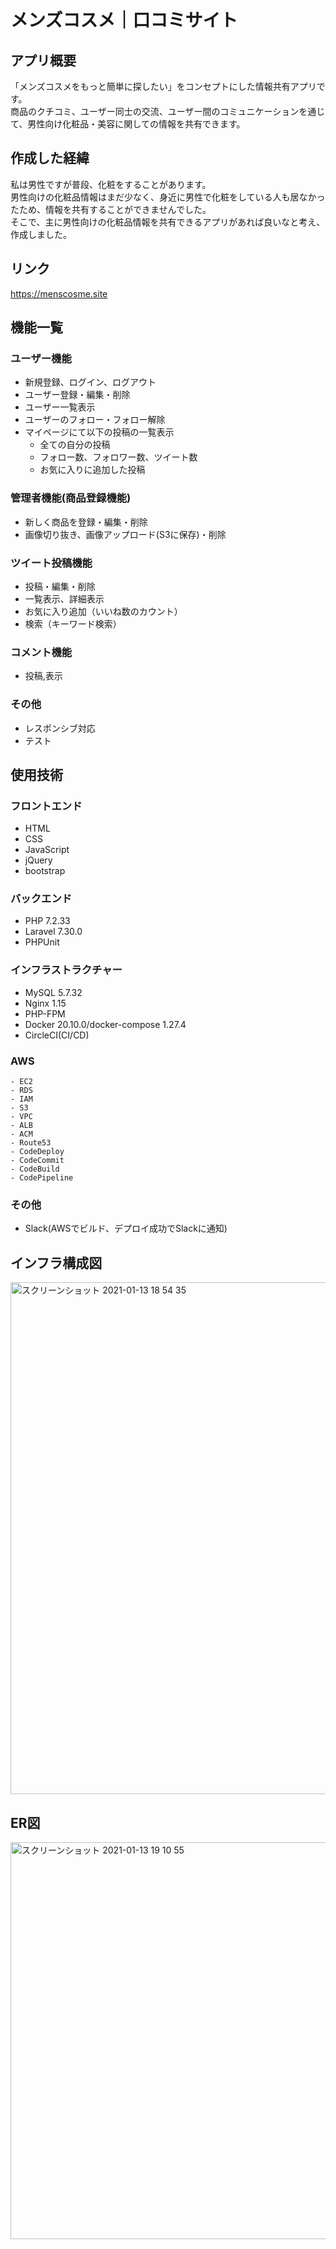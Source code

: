 # メンズコスメ｜口コミサイト

## アプリ概要
「メンズコスメをもっと簡単に探したい」をコンセプトにした情報共有アプリです。  
商品のクチコミ、ユーザー同士の交流、ユーザー間のコミュニケーションを通じて、男性向け化粧品・美容に関しての情報を共有できます。

## 作成した経緯
私は男性ですが普段、化粧をすることがあります。  
男性向けの化粧品情報はまだ少なく、身近に男性で化粧をしている人も居なかったため、情報を共有することができませんでした。  
そこで、主に男性向けの化粧品情報を共有できるアプリがあれば良いなと考え、作成しました。  


## リンク
https://menscosme.site

## 機能一覧
### ユーザー機能
- 新規登録、ログイン、ログアウト
- ユーザー登録・編集・削除
- ユーザー一覧表示
- ユーザーのフォロー・フォロー解除
- マイページにて以下の投稿の一覧表示
    - 全ての自分の投稿
    - フォロー数、フォロワー数、ツイート数
    - お気に入りに追加した投稿
### 管理者機能(商品登録機能)
- 新しく商品を登録・編集・削除
- 画像切り抜き、画像アップロード(S3に保存)・削除
### ツイート投稿機能
- 投稿・編集・削除
- 一覧表示、詳細表示
- お気に入り追加（いいね数のカウント）
- 検索（キーワード検索）
### コメント機能
- 投稿,表示
### その他
- レスポンシブ対応
- テスト
 
## 使用技術
### フロントエンド
- HTML
- CSS
- JavaScript
- jQuery
- bootstrap

### バックエンド
- PHP 7.2.33
- Laravel 7.30.0
- PHPUnit

### インフラストラクチャー
- MySQL 5.7.32
- Nginx 1.15
- PHP-FPM
- Docker 20.10.0/docker-compose 1.27.4
- CircleCI(CI/CD)

### AWS
    - EC2
    - RDS
    - IAM
    - S3
    - VPC
    - ALB
    - ACM
    - Route53
    - CodeDeploy
    - CodeCommit
    - CodeBuild
    - CodePipeline

### その他
- Slack(AWSでビルド、デプロイ成功でSlackに通知)

## インフラ構成図
<img width="819" alt="スクリーンショット 2021-01-13 18 54 35" src="https://user-images.githubusercontent.com/63177307/104436539-142dbe00-55d1-11eb-92b0-0d2f5a1e49ad.png">

## ER図
<img width="635" alt="スクリーンショット 2021-01-13 19 10 55" src="https://user-images.githubusercontent.com/63177307/104438263-24469d00-55d3-11eb-80ca-f46739393101.png">

